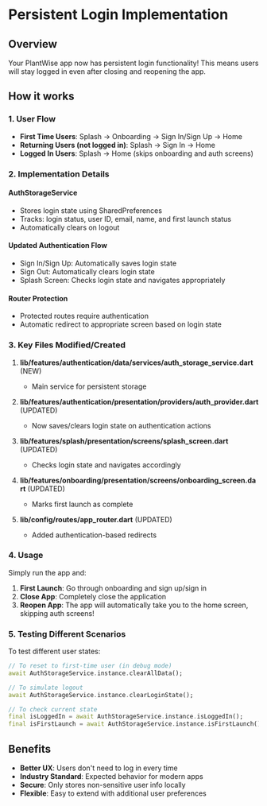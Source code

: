 # Persistent Login Implementation

## Overview
Your PlantWise app now has persistent login functionality! This means users will stay logged in even after closing and reopening the app.

## How it works

### 1. User Flow
- **First Time Users**: Splash → Onboarding → Sign In/Sign Up → Home
- **Returning Users (not logged in)**: Splash → Sign In → Home  
- **Logged In Users**: Splash → Home (skips onboarding and auth screens)

### 2. Implementation Details

#### AuthStorageService
- Stores login state using SharedPreferences
- Tracks: login status, user ID, email, name, and first launch status
- Automatically clears on logout

#### Updated Authentication Flow
- Sign In/Sign Up: Automatically saves login state
- Sign Out: Automatically clears login state
- Splash Screen: Checks login state and navigates appropriately

#### Router Protection
- Protected routes require authentication
- Automatic redirect to appropriate screen based on login state

### 3. Key Files Modified/Created

1. **lib/features/authentication/data/services/auth_storage_service.dart** (NEW)
   - Main service for persistent storage

2. **lib/features/authentication/presentation/providers/auth_provider.dart** (UPDATED)
   - Now saves/clears login state on authentication actions

3. **lib/features/splash/presentation/screens/splash_screen.dart** (UPDATED)
   - Checks login state and navigates accordingly

4. **lib/features/onboarding/presentation/screens/onboarding_screen.dart** (UPDATED)
   - Marks first launch as complete

5. **lib/config/routes/app_router.dart** (UPDATED)
   - Added authentication-based redirects

### 4. Usage
Simply run the app and:

1. **First Launch**: Go through onboarding and sign up/sign in
2. **Close App**: Completely close the application
3. **Reopen App**: The app will automatically take you to the home screen, skipping auth screens!

### 5. Testing Different Scenarios

To test different user states:

```dart
// To reset to first-time user (in debug mode)
await AuthStorageService.instance.clearAllData();

// To simulate logout
await AuthStorageService.instance.clearLoginState();

// To check current state
final isLoggedIn = await AuthStorageService.instance.isLoggedIn();
final isFirstLaunch = await AuthStorageService.instance.isFirstLaunch();
```

## Benefits

- **Better UX**: Users don't need to log in every time
- **Industry Standard**: Expected behavior for modern apps
- **Secure**: Only stores non-sensitive user info locally
- **Flexible**: Easy to extend with additional user preferences

